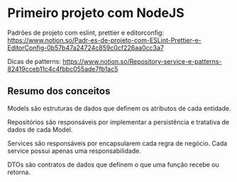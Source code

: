 # Primeiro projeto com NodeJS

Padrões de projeto com eslint, prettier e editorconfig: https://www.notion.so/Padr-es-de-projeto-com-ESLint-Prettier-e-EditorConfig-0b57b47a24724c859c0cf226aa0cc3a7

Dicas de patterns: https://www.notion.so/Repository-service-e-patterns-82419cceb11c4c4fbbc055ade7fb1ac5

## Resumo dos conceitos

Models são estruturas de dados que definem os atributos de cada entidade.

Repositórios são responsáveis por implementar a persistência e tratativa de dados de cada Model.

Services são responsáveis por encapsularem cada regra de negócio. Cada service possui apenas uma responsabilidade.

DTOs são contratos de dados que definem o que uma função recebe ou retorna.
